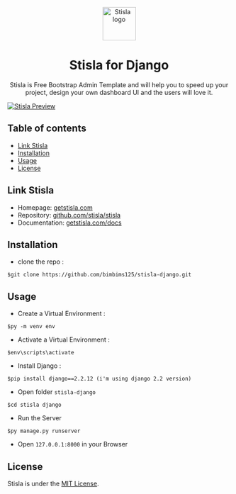 <p align="center">
  <a href="https://getstisla.com">
    <img src="https://avatars2.githubusercontent.com/u/45754626?s=75&v=4" alt="Stisla logo" width="75" height="75">
  </a>
</p>

<h1 align="center">Stisla for Django</h1>

<p align="center">
  Stisla is Free Bootstrap Admin Template and will help you to speed up your project, design your own dashboard UI and the users will love it.
</p>

[![Stisla Preview](https://camo.githubusercontent.com/2135e0f6544a7286a3412cdc3df32d47fc91b045/68747470733a2f2f692e6962622e636f2f3674646d6358302f323031382d31312d31312d31352d33352d676574737469736c612d636f6d2e706e67)](https://getstisla.com)

## Table of contents

- [Link Stisla](#link-stisla)
- [Installation](#installation)
- [Usage](#usage)
- [License](#License)

## Link Stisla
- Homepage: [getstisla.com](https://getstisla.com)
- Repository: [github.com/stisla/stisla](https://github.com/stisla/stisla)
- Documentation: [getstisla.com/docs](https://getstisla.com/docs)

## Installation
- clone the repo :
```
$git clone https://github.com/bimbims125/stisla-django.git
```

## Usage
- Create a Virtual Environment :
 ```
 $py -m venv env
 ```
- Activate a Virtual Environment :
 ```
 $env\scripts\activate
 ```
- Install Django :
 ```
 $pip install django==2.2.12 (i'm using django 2.2 version)
 ```
- Open folder `stisla-django`
 ```
 $cd stisla django
 ```
- Run the Server
 ```
 $py manage.py runserver
 ```
- Open `127.0.0.1:8000` in your Browser

## License

Stisla is under the [MIT License](LICENSE).
